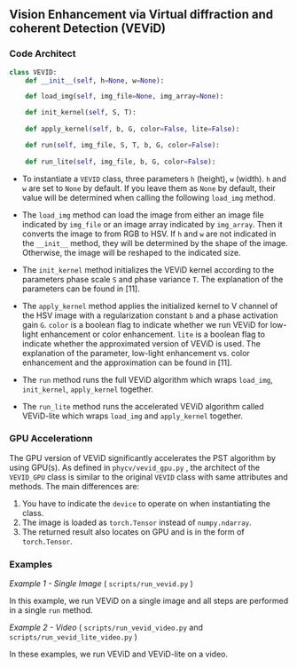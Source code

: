 ## Vision Enhancement via Virtual diffraction and coherent Detection (VEViD)

### **Code Architect**

```python
class VEVID:
    def __init__(self, h=None, w=None):

    def load_img(self, img_file=None, img_array=None):

    def init_kernel(self, S, T):
    
    def apply_kernel(self, b, G, color=False, lite=False):    

    def run(self, img_file, S, T, b, G, color=False): 
    
    def run_lite(self, img_file, b, G, color=False):
```

* To instantiate a `VEVID` class, three parameters `h` (height),  `w` (width). `h` and `w` are set to `None` by default. If you leave them as `None` by default, their value will be determined when calling the following `load_img` method. 

* The `load_img` method can load the image from either an image file indicated by `img_file` or an image array indicated by `img_array`. Then it converts the image to from RGB to HSV. If `h` and `w` are not indicated in the `__init__` method, they will be determined by the shape of the image. Otherwise, the image will be reshaped to the indicated size.

* The `init_kernel` method initializes the VEViD kernel according to the parameters phase scale `S` and phase variance `T`. The explanation of the parameters can be found in [11].

* The `apply_kernel` method applies the initialized kernel to V channel of the HSV image with a regularization constant `b` and a phase activation gain `G`. `color` is a boolean flag to indicate whether we run VEViD for low-light enhancement or color enhancement. `lite` is a boolean flag to indicate whether the approximated version of VEViD is used. The explanation of the parameter, low-light enhancement vs. color enhancement and the approximation can be found in [11].

* The `run` method runs the full VEViD algorithm which wraps `load_img`,  `init_kernel`,  `apply_kernel` together.

* The `run_lite` method runs the accelerated VEViD algorithm called VEViD-lite which wraps `load_img` and  `apply_kernel` together.


### **GPU Accelerationn**

The GPU version of VEViD significantly accelerates the PST algorithm by using GPU(s). As defined in `phycv/vevid_gpu.py` , the architect of the `VEVID_GPU` class is similar to the original `VEVID` class with same attributes and methods. The main differences are:

1. You have to indicate the `device` to operate on when instantiating the class.
2. The image is loaded as `torch.Tensor` instead of `numpy.ndarray`.
3. The returned result also locates on GPU and is in the form of `torch.Tensor`.

### **Examples**

*Example 1 - Single Image* ( `scripts/run_vevid.py` )

In this example, we run VEViD on a single image and all steps are performed in a single `run` method.

*Example 2 - Video* ( `scripts/run_vevid_video.py` and `scripts/run_vevid_lite_video.py` )

In these examples, we run VEViD and VEViD-lite on a video.